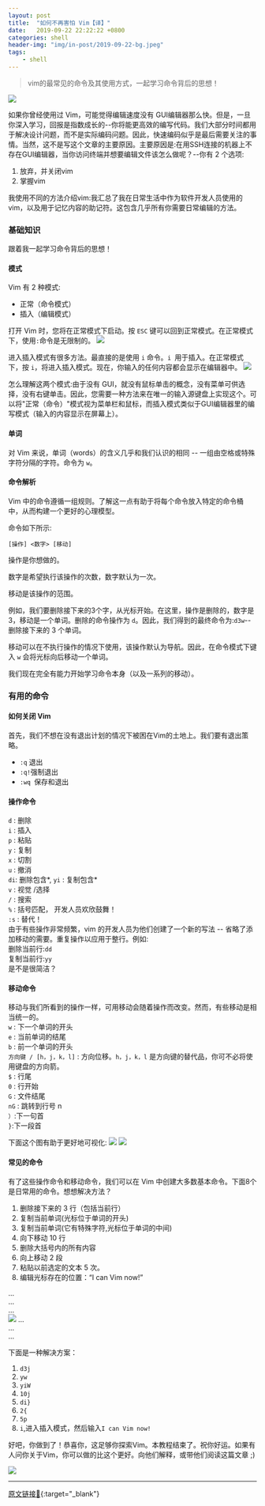 ```yaml
---
layout: post
title:  "如何不再害怕 Vim【译】"
date:   2019-09-22 22:22:22 +0800
categories: shell
header-img: "img/in-post/2019-09-22-bg.jpeg"
tags:
    - shell
---
```


> vim的最常见的命令及其使用方式，一起学习命令背后的思想！

![](/img/in-post/2019-09-22-bg.jpeg)

如果你曾经使用过 Vim，可能觉得编辑速度没有 GUI编辑器那么快。但是，一旦你深入学习，回报是指数成长的--你将能更高效的编写代码。我们大部分时间都用于解决设计问题，而不是实际编码问题。因此，快速编码似乎是最后需要关注的事情。当然，这不是写这个文章的主要原因。主要原因是:在用SSH连接的机器上不存在GUI编辑器，当你访问终端并想要编辑文件该怎么做呢？--你有 2 个选项:  
1. 放弃，并关闭vim  
2. 掌握vim

我使用不同的方法介绍vim:我汇总了我在日常生活中作为软件开发人员使用的vim，以及用于记忆内容的助记符。这包含几乎所有你需要日常编辑的方法。

### 基础知识
跟着我一起学习命令背后的思想！
#### 模式
Vim 有 2 种模式:
- 正常（命令模式）
- 插入（编辑模式）

打开 Vim 时，您将在正常模式下启动。按 `ESC` 键可以回到正常模式。在正常模式下，使用`:`命令是无限制的。 
![](/img/in-post/2019-09-22-vim-command-mode.png)

进入插入模式有很多方法。最直接的是使用 `i` 命令。`i `用于插入。在正常模式下，按 `i`，将进入插入模式。现在，你输入的任何内容都会显示在编辑器中。
![](/img/in-post/2019-09-22-vim-insert.png)

怎么理解这两个模式:由于没有 GUI，就没有鼠标单击的概念，没有菜单可供选择，没有右键单击。因此，您需要一种方法来在唯一的输入源键盘上实现这个。可以将"正常（命令）"模式视为菜单栏和鼠标，而插入模式类似于GUI编辑器里的编写模式（输入的内容显示在屏幕上）。  

#### 单词
对 Vim 来说，单词（words）的含义几乎和我们认识的相同 -- 一组由空格或特殊字符分隔的字符。命令为 `w`。
#### 命令解析
Vim 中的命令遵循一组规则。了解这一点有助于将每个命令放入特定的命令桶中，从而构建一个更好的心理模型。  

命令如下所示:  

`[操作] <数字> [移动]`

操作是你想做的。  

数字是希望执行该操作的次数，数字默认为一次。  

移动是该操作的范围。  

例如，我们要删除接下来的3个字，从光标开始。在这里，操作是删除的，数字是3，移动是一个单词。删除的命令操作为 `d`。因此，我们得到的最终命令为:`d3w`--删除接下来的 3 个单词。  

移动可以在不执行操作的情况下使用，该操作默认为导航。因此，在命令模式下键入 `w` 会将光标向后移动一个单词。  

我们现在完全有能力开始学习命令本身（以及一系列的移动）。

### 有用的命令
#### 如何关闭 Vim
首先，我们不想在没有退出计划的情况下被困在Vim的土地上。我们要有退出策略。  
- `:q` 退出
- `:q!`强制退出
- `:wq `保存和退出

#### 操作命令
`d` : 删除  
`i` : 插入  
`p` : 粘贴  
`y` : 复制   
`x` : 切割  
`u` : 撤消  
`di`: 删除包含*, `yi` : 复制包含*  
`v` : 视觉 /选择  
`/` : 搜索  
`%` : 括号匹配， 开发人员欢欣鼓舞！  
`:s` : 替代！  
由于有些操作非常频繁，vim 的开发人员为他们创建了一个新的写法 -- 省略了添加移动的需要。重复操作以应用于整行。例如:  
删除当前行:`dd`  
复制当前行:`yy`  
是不是很简洁？  

#### 移动命令
移动与我们所看到的操作一样，可用移动会随着操作而改变。然而，有些移动是相当统一的。  
`w` : 下一个单词的开头  
`e` : 当前单词的结尾  
`b` : 前一个单词的开头  
`方向键 / [h，j，k，l]` : 方向位移。`h，j，k，l` 是方向键的替代品，你可不必将使用键盘的方向箭。  
`$` : 行尾  
`0` : 行开始  
`G` : 文件结尾  
`nG` : 跳转到行号 n  
`）`:下一句首  
`}`:下一段首  

下面这个图有助于更好地可视化:
![](/img/in-post/2019-09-22-vim-move.png)
![](/img/in-post/2019-09-22-vim-move-w-W.png)

#### 常见的命令

有了这些操作命令和移动命令，我们可以在 Vim 中创建大多数基本命令。下面8个是日常用的命令。想想解决方法？  

1. 删除接下来的 3 行（包括当前行）
2. 复制当前单词(光标位于单词的开头)
3. 复制当前单词(它有特殊字符,光标位于单词的中间)
4. 向下移动 10 行
5. 删除大括号内的所有内容
6. 向上移动 2 段
7. 粘贴以前选定的文本 5 次。
8. 编辑光标存在的位置：“I can Vim now!”

...     
...    
...   
![](/img/in-post/2019-09-22-wait.jpeg)
...  
...  
...  

下面是一种解决方案：    
1. `d3j`
2. `yw`
3. `yiW` 
4. `10j`
5. `di}`
6. `2{`  
7. `5p` 
8. `i`,进入插入模式，然后输入`I can Vim now!`

好吧，你做到了！恭喜你，这足够你探索Vim。本教程结束了。祝你好运。如果有人问你关于Vim，你可以做的比这个更好。向他们解释，或带他们阅读这篇文章 ;)

![](/img/in-post/2019-09-22-vim-learn.png)

----
[原文链接🔗](https://medium.com/free-code-camp/how-not-to-be-afraid-of-vim-anymore-ec0b7264b0ae){:target="_blank"}
